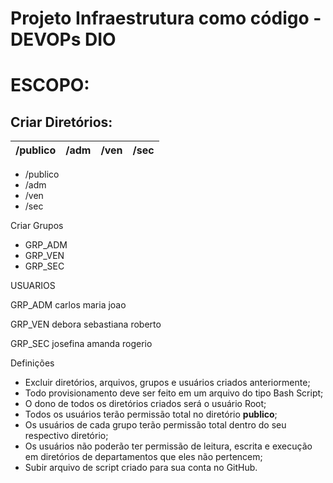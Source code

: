 # Projeto Infraestrutura como código - DEVOPs DIO

# ESCOPO:

## Criar Diretórios:

| /publico | /adm | /ven | /sec |
|---|---|---|---|

- /publico
- /adm
- /ven
- /sec

 Criar Grupos
- GRP_ADM
- GRP_VEN
- GRP_SEC

USUARIOS

GRP_ADM
carlos
maria
joao

GRP_VEN
debora
sebastiana
roberto

GRP_SEC
josefina
amanda
rogerio


Definições

* Excluir diretórios, arquivos, grupos e usuários criados anteriormente;
* Todo provisionamento deve ser feito em um arquivo do tipo Bash Script;
* O dono de todos os diretórios criados será o usuário Root;
* Todos os usuários terão permissão total no diretório <strong>publico</strong>;
* Os usuários de cada grupo terão permissão total dentro do seu respectivo diretório;
* Os usuários não poderão ter permissão de leitura, escrita e execução em diretórios de departamentos que eles não pertencem;
* Subir arquivo de script criado para sua conta no GitHub.

